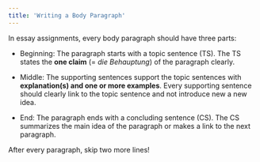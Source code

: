 ```yaml
---
title: 'Writing a Body Paragraph'
---
```


In essay assignments, every body paragraph should have three parts:

- Beginning: The paragraph starts with a topic sentence (TS). The TS states the
__one claim__ (= *die Behauptung*) of the paragraph clearly.

- Middle: The supporting sentences support the topic sentences with
__explanation(s) and one or more examples__. Every supporting sentence should
clearly link to the topic sentence and not introduce new a new idea.

- End: The paragraph ends with a concluding sentence (CS). The CS summarizes
the main idea of the paragraph or makes a link to the next paragraph.

After every paragraph, skip two more lines!
